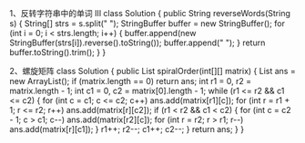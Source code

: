 1、反转字符串中的单词 III
class Solution {
    public String reverseWords(String s) {
        String[] strs = s.split(" ");
	      StringBuffer buffer = new StringBuffer();
	      for (int i = 0; i < strs.length; i++) {
            buffer.append(new StringBuffer(strs[i]).reverse().toString());
		        buffer.append(" ");
            }
        return buffer.toString().trim();
    }
}

2、螺旋矩阵
class Solution {
    public List<Integer> spiralOrder(int[][] matrix) {
        List ans = new ArrayList();
        if (matrix.length == 0)
            return ans;
        int r1 = 0, r2 = matrix.length - 1;
        int c1 = 0, c2 = matrix[0].length - 1;
        while (r1 <= r2 && c1 <= c2) {
            for (int c = c1; c <= c2; c++) ans.add(matrix[r1][c]);
            for (int r = r1 + 1; r <= r2; r++) ans.add(matrix[r][c2]);
            if (r1 < r2 && c1 < c2) {
                for (int c = c2 - 1; c > c1; c--) ans.add(matrix[r2][c]);
                for (int r = r2; r > r1; r--) ans.add(matrix[r][c1]);
            }
            r1++;
            r2--;
            c1++;
            c2--;
        }
        return ans;
    }
}
